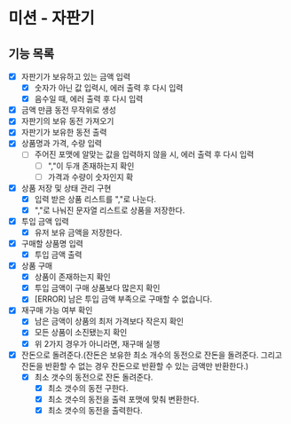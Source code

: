 # 미션 - 자판기

## 기능 목록
- [X] 자판기가 보유하고 있는 금액 입력
  - [X] 숫자가 아닌 값 입력시, 에러 출력 후 다시 입력
  - [X] 음수일 때, 에러 출력 후 다시 입력
- [X] 금액 만큼 동전 무작위로 생성
- [X] 자판기의 보유 동전 가져오기
- [X] 자판기가 보유한 동전 출력
- [X] 상품명과 가격, 수량 입력
  - [ ] 주어진 포맷에 알맞는 값을 입력하지 않을 시, 에러 출력 후 다시 입력
    - [ ] ","이 두개 존재하는지 확인
    - [ ] 가격과 수량이 숫자인지 확
- [X] 상품 저장 및 상태 관리 구현
  - [X] 입력 받은 상품 리스트를 ","로 나눈다.
  - [X] ","로 나눠진 문자열 리스트로 상품을 저장한다.
- [X] 투입 금액 입력
  - [X] 유저 보유 금액을 저장한다.
- [X] 구매할 상품명 입력
  - [X] 투입 금액 출력
- [X] 상품 구매
  - [X] 상품이 존재하는지 확인
  - [X] 투입 금액이 구매 상품보다 많은지 확인
  - [X] [ERROR] 남은 투입 금액 부족으로 구매할 수 없습니다.
- [X] 재구매 가능 여부 확인
  - [X] 남은 금액이 상품의 최저 가격보다 작은지 확인
  - [X] 모든 상품이 소진됐는지 확인
  - [X] 위 2가지 경우가 아니라면, 재구매 실행
- [X] 잔돈으로 돌려준다.(잔돈은 보유한 최소 개수의 동전으로 잔돈을 돌려준다. 그리고 잔돈을 반환할 수 없는 경우 잔돈으로 반환할 수 있는 금액만 반환한다.)
    - [X] 최소 갯수의 동전으로 잔돈 돌려준다.
      - [X] 최소 갯수의 동전 구한다.
      - [X] 최소 갯수의 동전을 출력 포맷에 맞춰 변환한다.
      - [X] 최소 갯수의 동전을 출력한다.
